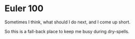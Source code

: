 # Euler 100

Sometimes I think, what should I do next, and I come up short.

So this is a fall-back place to keep me busy during dry-spells.
